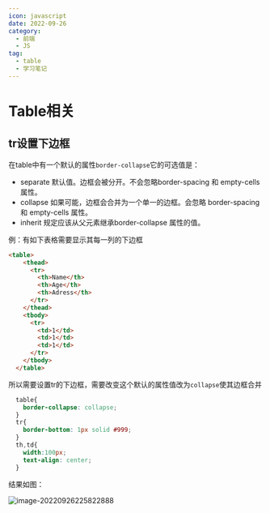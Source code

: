 ```yaml
---
icon: javascript
date: 2022-09-26
category:
  - 前端
  - JS
tag:
  - table
  - 学习笔记
---
```


# Table相关

## tr设置下边框

在table中有一个默认的属性`border-collapse`它的可选值是：
- separate 默认值。边框会被分开。不会忽略border-spacing 和 empty-cells 属性。
- collapse 如果可能，边框会合并为一个单一的边框。会忽略 border-spacing 和 empty-cells 属性。
- inherit 规定应该从父元素继承border-collapse 属性的值。

例：有如下表格需要显示其每一列的下边框
```html
<table>
    <thead>
      <tr>
        <th>Name</th>
        <th>Age</th>
        <th>Adress</th>
      </tr>
    </thead>
    <tbody>
      <tr>
        <td>1</td>
        <td>1</td>
        <td>1</td>
      </tr>
    </tbody>
  </table>
```

所以需要设置tr的下边框，需要改变这个默认的属性值改为`collapse`使其边框合并

```css
  table{
    border-collapse: collapse;
  }
  tr{
    border-bottom: 1px solid #999;
  }
  th,td{
    width:100px;
    text-align: center;
  }
```

结果如图：

![image-20220926225822888](https://xingqiu-tuchuang-1256524210.cos.ap-shanghai.myqcloud.com/7374/image-20220926225822888.png)